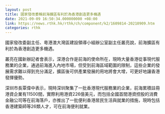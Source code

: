 ```yaml
---
layout: post
title: 國家發改委稱前海擴區有利於為香港創造更多機遇
date: 2021-09-09 16:50:34.000000000 +08:00
link: https://news.rthk.hk/rthk/ch/component/k2/1609814-20210909.htm
categories: rthk
---
```


國家發改委副主任、粵港澳大灣區建設領導小組辦公室副主任叢亮說，前海擴區有利於為香港創造更多機遇。

叢亮在國新辦記者會表示，深港合作是前海的使命所在，現時大量香港從事現代服務業的企業，通過前海進入內地市場，但受到前海區域範圍的限制，這些企業的發展需求難以得到充分滿足，擴區後可供產業發展的用地將會大增，可更好地讓香港發揮優勢。

深圳市長覃偉中表示，現時深圳聚集了一批香港現代服務業的企業，前海累積註冊港資企業有11500間，實際利用港資226億美元，而包括全國首間港資控股的消費金融公司等在前海落戶，亦推出了一批便利香港居民生活與就業的措施，現時包括香港建築師等26類人才，可在前海便利就業。
